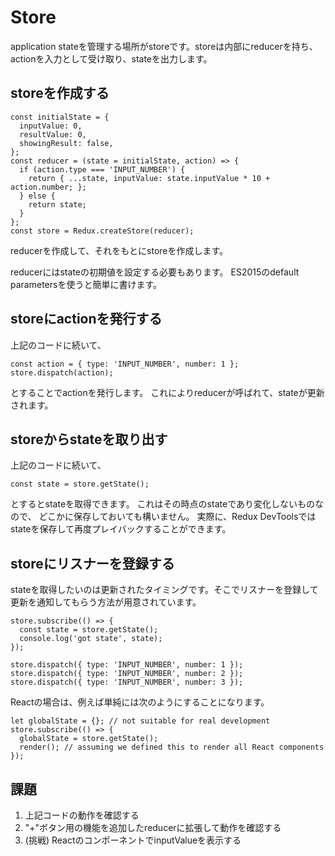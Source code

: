 # Store

application stateを管理する場所がstoreです。storeは内部にreducerを持ち、actionを入力として受け取り、stateを出力します。

## storeを作成する

```
const initialState = {
  inputValue: 0,
  resultValue: 0,
  showingResult: false,
};
const reducer = (state = initialState, action) => {
  if (action.type === 'INPUT_NUMBER') {
    return { ...state, inputValue: state.inputValue * 10 + action.number; };
  } else {
    return state;
  }
};
const store = Redux.createStore(reducer);
```

reducerを作成して、それをもとにstoreを作成します。

reducerにはstateの初期値を設定する必要もあります。
ES2015のdefault parametersを使うと簡単に書けます。

## storeにactionを発行する

上記のコードに続いて、

```
const action = { type: 'INPUT_NUMBER', number: 1 };
store.dispatch(action);
```

とすることでactionを発行します。
これによりreducerが呼ばれて、stateが更新されます。

## storeからstateを取り出す

上記のコードに続いて、

```
const state = store.getState();
```

とするとstateを取得できます。
これはその時点のstateであり変化しないものなので、
どこかに保存しておいても構いません。
実際に、Redux DevToolsではstateを保存して再度プレイバックすることができます。

## storeにリスナーを登録する

stateを取得したいのは更新されたタイミングです。そこでリスナーを登録して更新を通知してもらう方法が用意されています。

```
store.subscribe(() => {
  const state = store.getState();
  console.log('got state', state);
});

store.dispatch({ type: 'INPUT_NUMBER', number: 1 });
store.dispatch({ type: 'INPUT_NUMBER', number: 2 });
store.dispatch({ type: 'INPUT_NUMBER', number: 3 });
```

Reactの場合は、例えば単純には次のようにすることになります。

```
let globalState = {}; // not suitable for real development
store.subscribe(() => {
  globalState = store.getState();
  render(); // assuming we defined this to render all React components
});
```

## 課題

1. 上記コードの動作を確認する
2. "+"ボタン用の機能を追加したreducerに拡張して動作を確認する
3. (挑戦) ReactのコンポーネントでinputValueを表示する
